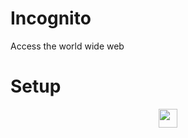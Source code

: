 # Incognito
Access the world wide web

# Setup
<p align="center">
<a href="https://repl.it/github/IDontCodee/Incognito-Replit"><img height="30px" src="https://raw.githubusercontent.com/IDontCodee/Incognito-Replit/main/replit.svg"><img></a>
